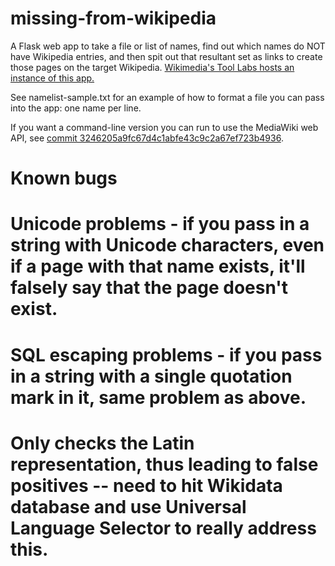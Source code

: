 missing-from-wikipedia
======================

A Flask web app to take a file or list of names, find out which names do NOT have Wikipedia entries, and then spit out that resultant set as links to create those pages on the target Wikipedia. [Wikimedia's Tool Labs hosts an instance of this app.](https://tools.wmflabs.org/missing-from-wikipedia/index)

See namelist-sample.txt for an example of how to format a file you can pass into the app: one name per line.

If you want a command-line version you can run to use the MediaWiki web API, see [commit 3246205a9fc67d4c1abfe43c9c2a67ef723b4936](https://github.com/brainwane/missing-from-wikipedia/tree/3246205a9fc67d4c1abfe43c9c2a67ef723b4936).

Known bugs
==========

# Unicode problems - if you pass in a string with Unicode characters, even if a page with that name exists, it'll falsely say that the page doesn't exist.
# SQL escaping problems - if you pass in a string with a single quotation mark in it, same problem as above.
# Only checks the Latin representation, thus leading to false positives -- need to hit Wikidata database and use Universal Language Selector to really address this.
